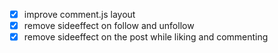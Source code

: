 - [x] improve comment.js layout
- [x] remove sideeffect on follow and unfollow
- [x] remove sideeffect on the post while liking and commenting
